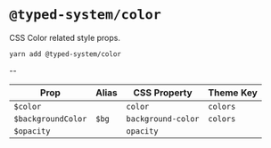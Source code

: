 # `@typed-system/color`

CSS Color related style props.

```shell
yarn add @typed-system/color
```

--

| Prop               | Alias | CSS Property       | Theme Key |
| ------------------ | ----- | ------------------ | --------- |
| `$color`           |       | `color`            | `colors`  |
| `$backgroundColor` | `$bg` | `background-color` | `colors`  |
| `$opacity`         |       | `opacity`          |           |
